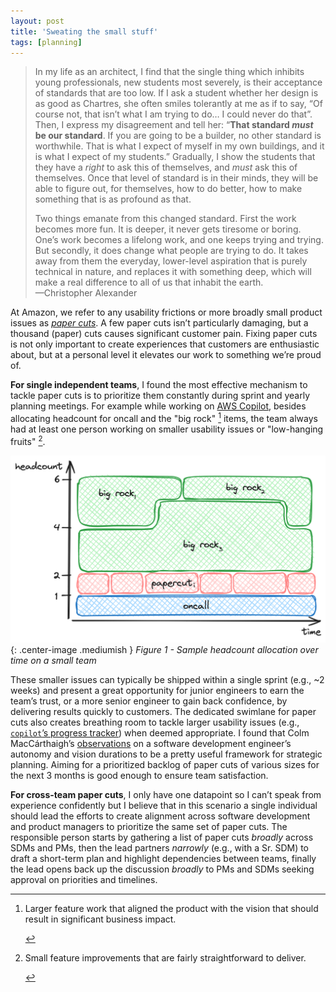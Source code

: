 ```yaml
---
layout: post
title: 'Sweating the small stuff'
tags: [planning]
---
```


> In my life as an architect, I find that the single thing which inhibits young professionals, new students most severely, is their acceptance of standards that are too low. If I ask a student whether her design is as good as Chartres, she often smiles tolerantly at me as if to say, “Of course not, that isn’t what I am trying to do… I could never do that”.  
> Then, I express my disagreement and tell her: “**That standard _must_ be our standard**. If you are going to be a builder, no other standard is worthwhile. That is what I expect of myself in my own buildings, and it is what I expect of my students.”  Gradually, I show the students that they have a _right_ to ask this of themselves, and _must_ ask this of themselves. Once that level of standard is in their minds, they will be able to figure out, for themselves, how to do better, how to make something that is as profound as that.  
>  
> Two things emanate from this changed standard. First the work becomes more fun. It is deeper, it never gets tiresome or boring. One’s work becomes a lifelong work, and one keeps trying and trying. But secondly, it does change what people are trying to do. It takes away from them the everyday, lower-level aspiration that is purely technical in nature, and replaces it with something deep, which will make a real difference to all of us that inhabit the earth.  
> —Christopher Alexander

At Amazon, we refer to any usability frictions or more broadly small product issues as [_paper cuts_](https://youtu.be/DcWqzZ3I2cY?feature=shared&t=5893). A few paper cuts isn’t particularly damaging, but a thousand (paper) cuts causes significant customer pain. Fixing paper cuts is not only important to create experiences that customers are enthusiastic about, but at a personal level it elevates our work to something we’re proud of.

**For single independent teams**, I found the most effective mechanism to tackle paper cuts is to prioritize them constantly during sprint and yearly planning meetings. For example while working on [AWS Copilot](https://github.com/aws/copilot-cli), besides allocating headcount for oncall and the "big rock" [^1] items, the team always had at least one person working on smaller usability issues or "low-hanging fruits" [^2].

![headcount allocation over time](/assets/sweating-the-small-stuff/headcount-allocation.png){: .center-image .mediumish }
<span class="center-image" style="text-align: center;"><i>Figure 1 - Sample headcount allocation over time on a small team</i></span>

These smaller issues can typically be shipped within a single sprint (e.g., ~2 weeks) and present a great opportunity for junior engineers to earn the team’s trust, or a more senior engineer to gain back confidence, by delivering results quickly to customers. The dedicated swimlane for paper cuts also creates breathing room to tackle larger usability issues (e.g., [`copilot`’s progress tracker](https://efekarakus.com/2021/02/04/how-to-solve-it-progress-tracker.html)) when deemed appropriate. I found that Colm MacCárthaigh’s [observations](https://twitter.com/colmmacc/status/1034168199187652608) on a software development engineer’s autonomy and vision durations to be a pretty useful framework for strategic planning. Aiming for a prioritized backlog of paper cuts of various sizes for the next 3 months is good enough to ensure team satisfaction.

**For cross-team paper cuts**, I only have one datapoint so I can’t speak from experience confidently but I believe that in this scenario a single individual should lead the efforts to create alignment across software development and product managers to prioritize the same set of paper cuts. The responsible person starts by gathering a list of paper cuts _broadly_ across SDMs and PMs, then the lead partners _narrowly_ (e.g., with a Sr. SDM) to draft a short-term plan and highlight dependencies between teams, finally the lead opens back up the discussion _broadly_ to PMs and SDMs seeking approval on priorities and timelines.

[^1]:<p>Larger feature work that aligned the product with the vision that should result in significant business impact.</p>

[^2]:<p>Small feature improvements that are fairly straightforward to deliver.</p>
